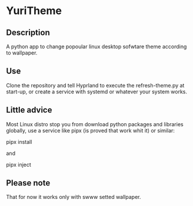 # YuriTheme
## Description
 A python app to change popoular linux desktop sofwtare theme according to wallpaper.

## Use
Clone the repository and tell Hyprland to execute the refresh-theme.py at start-up, or create a service with
systemd or whatever your system works.

## Little advice
Most Linux distro stop you from download python packages and libraries globally, use a service like pipx
(is proved that work whit it) or similar:

pipx install <package-name>

and

pipx inject <library-name> <venv-name>

## Please note
That for now it works only with swww setted wallpaper.
